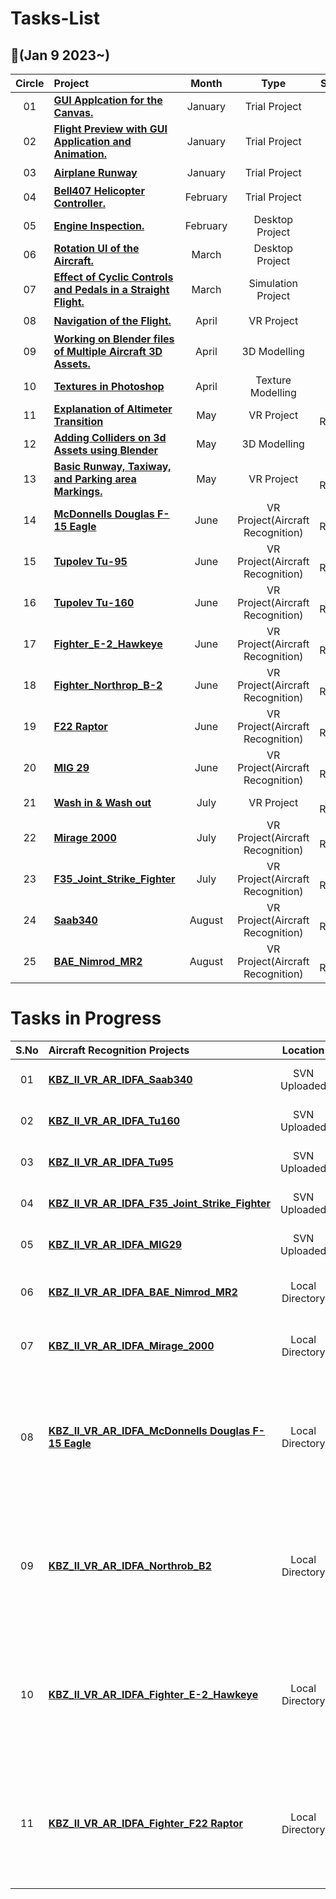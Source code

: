 # Tasks-List

##  :notebook_with_decorative_cover:(Jan 9 2023~)

| Circle | Project                                                      |            Month            |                            Type                             |                            Status                             |
| :----: | :----------------------------------------------------------- | :----------------------------: | :----------------------------------------------------------: | :----------------------------------------------------------: |
|   01   | [**GUI Applcation for the Canvas.**]()     |               January                |  Trial Project   |  :heavy_check_mark:   |
|   02   | [**Flight Preview with GUI Application and Animation.**]()     |               January                |  Trial Project   |  :heavy_check_mark:   |
|   03   | [**Airplane Runway**]()     |               January                |  Trial Project   |  :heavy_check_mark:   |
|   04   | [**Bell407 Helicopter Controller.**]()     |               February                |  Trial Project   |  :heavy_check_mark:   |
|   05   | [**Engine Inspection.**]()     |               February                |  Desktop Project   |  :heavy_check_mark:   |
|   06   | [**Rotation UI of the Aircraft.**]()     |               March                |  Desktop Project   |  :heavy_check_mark:   |
|   07   | [**Effect of Cyclic Controls and Pedals in a Straight Flight.**]()     |               March                |  Simulation Project   |  :heavy_check_mark:   |
|   08   | [**Navigation of the Flight.**]()     |               April                |  VR Project   |  :heavy_check_mark:   |
|   09   | [**Working on Blender files of Multiple Aircraft 3D Assets.**]()     |               April                |  3D Modelling   |  :heavy_check_mark:   |
|   10   | [**Textures in Photoshop**]()     |               April                |  Texture Modelling   |  :heavy_check_mark:   |
|   11   | [**Explanation of Altimeter Transition**]()     |               May                |  VR Project   |  ID Review   |
|   12   | [**Adding Colliders on 3d Assets using Blender**]()     |               May                |  3D Modelling   |  :heavy_check_mark:   |
|   13   | [**Basic Runway, Taxiway, and Parking area Markings.**]()     |               May                |  VR Project   |  ID Review   |
|   14   | [**McDonnells Douglas F-15 Eagle**]()     |               June                |  VR Project(Aircraft Recognition)   |  ID Review   |
|   15   | [**Tupolev Tu-95**]()     |               June                |  VR Project(Aircraft Recognition)   |  ID Review   |
|   16   | [**Tupolev Tu-160**]()     |               June                |  VR Project(Aircraft Recognition)   |  ID Review   |
|   17   | [**Fighter_E-2_Hawkeye**]()     |               June                |  VR Project(Aircraft Recognition)   |  ID Review   |
|   18   | [**Fighter_Northrop_B-2**]()     |               June                |  VR Project(Aircraft Recognition)   |  ID Review   |
|   19   | [**F22 Raptor**]()     |               June                |  VR Project(Aircraft Recognition)   |  ID Review   |
|   20   | [**MIG 29**]()     |               June                |  VR Project(Aircraft Recognition)   |  ID Review   |
|   21   | [**Wash in & Wash out**]()     |               July                |  VR Project   |  ID Review   |
|   22   | [**Mirage 2000**]()     |               July                |  VR Project(Aircraft Recognition)   |  ID Review   |
|   23   | [**F35_Joint_Strike_Fighter**]()     |               July                |  VR Project(Aircraft Recognition)   |  ID Review   |
|   24   | [**Saab340**]()     |               August                |  VR Project(Aircraft Recognition)   |  ID Review   |
|   25   | [**BAE_Nimrod_MR2**]()     |               August                |  VR Project(Aircraft Recognition)   |  ID Review   |

# Tasks in Progress

| S.No   | Aircraft Recognition Projects                                |            Location                       |                            Progress                          |                            Status                            |
| :----: | :----------------------------------------------------------- | :----------------------------:            | :----------------------------------------------------------: | :----------------------------------------------------------: |
|   01   | [**KBZ_II_VR_AR_IDFA_Saab340**]()                            |          SVN Uploaded                     |                 :heavy_check_mark:                           |                     Ready for Review from QA                 |
|   02   | [**KBZ_II_VR_AR_IDFA_Tu160**]()                              |          SVN Uploaded                     |                 :heavy_check_mark:                           |                     Ready for Review from QA                 |
|   03   | [**KBZ_II_VR_AR_IDFA_Tu95**]()                               |          SVN Uploaded                     |                 :heavy_check_mark:                           |                     Ready for Review from QA                 |
|   04   | [**KBZ_II_VR_AR_IDFA_F35_Joint_Strike_Fighter**]()           |          SVN Uploaded                     |                 :heavy_check_mark:                           |                     Ready for Review from QA                 |
|   05   | [**KBZ_II_VR_AR_IDFA_MIG29**]()                              |          SVN Uploaded                     |                 :heavy_check_mark:                           |                     Ready for Review from QA                 |
|   06   | [**KBZ_II_VR_AR_IDFA_BAE_Nimrod_MR2**]()                     |        Local Directory                    |                 :heavy_check_mark:                           |                  Ready for Review from Department            |
|   07   | [**KBZ_II_VR_AR_IDFA_Mirage_2000**]()                        |        Local Directory                    |                 :heavy_check_mark:                           |                  Ready for Review from Department            |
|   08   | [**KBZ_II_VR_AR_IDFA_McDonnells Douglas F-15 Eagle**]()      |        Local Directory                    | Global Issues, New Images, Icon Placements, Reset Tracker on Load, Replacement of Scripts (Pending) |                  NA   |
|   09   | [**KBZ_II_VR_AR_IDFA_Northrob_B2**]()                        |        Local Directory                    | Global Issues, New Images, Icon Placements, Reset Tracker on Load, Replacement of Scripts (Pending) |                  NA   |
|   10   | [**KBZ_II_VR_AR_IDFA_Fighter_E-2_Hawkeye**]()                |        Local Directory                    | Global Issues, New Images, Icon Placements, Reset Tracker on Load, Replacement of Scripts (Pending) |                  NA   |
|   11   | [**KBZ_II_VR_AR_IDFA_Fighter_F22 Raptor**]()                 |        Local Directory                    | Global Issues, New Images, Icon Placements, Reset Tracker on Load, Replacement of Scripts (Pending) |                  NA   |
